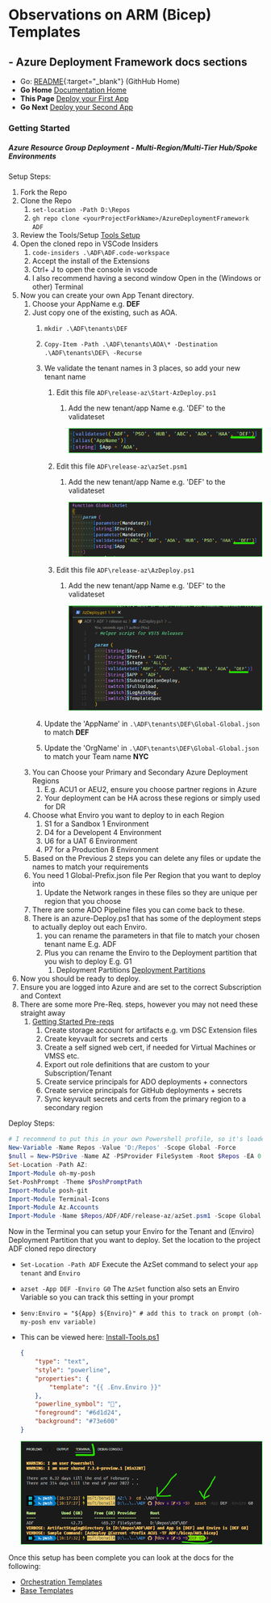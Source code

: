 #  Observations on ARM (Bicep) Templates

## - Azure Deployment Framework docs sections
- Go: [README](https://github.com/brwilkinson/AzureDeploymentFramework#readme){:target="_blank"} (GithHub Home)
- **Go Home** [Documentation Home](./index.md)
- **This Page** [Deploy your First App](./Getting_Started.md)
- **Go Next** [Deploy your Second App](./Getting_Started2.md)

### Getting Started
##### *Azure Resource Group Deployment - Multi-Region/Multi-Tier Hub/Spoke Environments*

Setup Steps:

1. Fork the Repo
1. Clone the Repo
    1. `set-location -Path D:\Repos`
    1. `gh repo clone <yourProjectForkName>/AzureDeploymentFramework ADF`
1. Review the Tools/Setup [Tools Setup](./Tools_Setup.md)
1. Open the cloned repo in VSCode Insiders
    1. `code-insiders .\ADF\ADF.code-workspace` 
    1. Accept the install of the Extensions
    1. Ctrl+ J to open the console in vscode
    1. I also recommend having a second window Open in the (Windows or other) Terminal
1. Now you can create your own App Tenant directory.
    1. Choose your AppName e.g. **DEF**
    1. Just copy one of the existing, such as AOA.
        1. `mkdir .\ADF\tenants\DEF`
        1. `Copy-Item -Path .\ADF\tenants\AOA\* -Destination .\ADF\tenants\DEF\ -Recurse`
        1. We validate the tenant names in 3 places, so add your new tenant name
            1. Edit this file `ADF\release-az\Start-AzDeploy.ps1`
                1. Add the new tenant/app Name e.g. 'DEF' to the validateset
                
                    ![Add your tenant/app Name to validateset](./Getting_Started_validateset.png)
                
            1. Edit this file `ADF\release-az\azSet.psm1`
                1. Add the new tenant/app Name e.g. 'DEF' to the validateset
                
                    ![Add your tenant/app Name to validateset](./Getting_Started_validateset2.png)
                
            1. Edit this file `ADF\release-az\AzDeploy.ps1`
                1. Add the new tenant/app Name e.g. 'DEF' to the validateset
                
                    ![Add your tenant/app Name to validateset](./Getting_Started_validateset3.png)
                
        1. Update the 'AppName' in `.\ADF\tenants\DEF\Global-Global.json` to match **DEF**
        1. Update the 'OrgName' in `.\ADF\tenants\DEF\Global-Global.json` to match your Team name **NYC**
    1. You can Choose your Primary and Secondary Azure Deployment Regions
        1. E.g. ACU1 or AEU2, ensure you choose partner regions in Azure
        1. Your deployment can be HA across these regions or simply used for DR
    1. Choose what Enviro you want to deploy to in each Region
        1. S1 for a Sandbox 1 Environment
        1. D4 for a Developent 4 Environment
        1. U6 for a UAT 6 Environment
        1. P7 for a Production 8 Environment
    1. Based on the Previous 2 steps you can delete any files or update the names to match your requirements
    1. You need 1 Global-Prefix.json file Per Region that you want to deploy into
        1. Update the Network ranges in these files so they are unique per region that you choose
    1. There are some ADO Pipeline files you can come back to these.
    1. There is an azure-Deploy.ps1 that has some of the deployment steps to actually deploy out each Enviro.
        1. you can rename the parameters in that file to match your chosen tenant name E.g. ADF
        1. Plus you can rename the Enviro to the Deployment partition that you wish to deploy E.g. G1
            1. Deployment Partitions [Deployment Partitions](./Deployment_Partitions.md)
1. Now you should be ready to deploy.
1. Ensure you are logged into Azure and are set to the correct Subscription and Context
1. There are some more Pre-Req. steps, however you may not need these straight away
    1. [Getting Started Pre-reqs](./Getting_Started_PreReqs.md)
        1. Create storage account for artifacts e.g. vm DSC Extension files
        1. Create keyvault for secrets and certs
        1. Create a self signed web cert, if needed for Virtual Machines or VMSS etc.
        1. Export out role definitions that are custom to your Subscription/Tenant
        1. Create service principals for ADO deployments + connectors
        1. Create service principals for GitHub deployments + secrets
        1. Sync keyvault secrets and certs from the primary region to a secondary region

Deploy Steps:

```powershell
# I recommend to put this in your own Powershell profile, so it's loaded by default
New-Variable -Name Repos -Value 'D:/Repos' -Scope Global -Force
$null = New-PSDrive -Name AZ -PSProvider FileSystem -Root $Repos -EA 0
Set-Location -Path AZ:
Import-Module oh-my-posh
Set-PoshPrompt -Theme $PoshPromptPath
Import-Module posh-git
Import-Module Terminal-Icons
Import-Module Az.Accounts
Import-Module -Name $Repos/ADF/ADF/release-az/azSet.psm1 -Scope Global -Force

```

Now in the Terminal you can setup your Enviro for the Tenant and (Enviro) Deployment Partition that you want to deploy.
Set the location to the project ADF cloned repo directory
- `Set-Location -Path ADF`
Execute the AzSet command to select your `app tenant` and `Enviro`
- `azset -App DEF -Enviro G0`
The `AzSet` function also sets an Enviro Variable so you can track this setting in your prompt
- `$env:Enviro = "${App} ${Enviro}" # add this to track on prompt (oh-my-posh env variable)`
- This can be viewed here: [Install-Tools.ps1](https://github.com/brwilkinson/AzureDeploymentFramework/blob/main/ADF/1-prereqs/00-InstallTools.ps1#L157)
    ```json
    {
        "type": "text",
        "style": "powerline",
        "properties": {
            "template": "{{ .Env.Enviro }}"
        },
        "powerline_symbol": "",
        "foreground": "#6d1d24",
        "background": "#73e600"
    }
    ```
    
    ![AzSet to select Enviro](./Getting_Started_azset.png)

Once this setup has been complete you can look at the docs for the following:
- [Orchestration Templates](./Orchestration_Templates.md)
- [Base Templates](./Base_Templates.md)